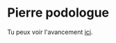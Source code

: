 # Pierre podologue

Tu peux voir l'avancement [ici](https://simonaertsbecode.github.io/Pierre-podologue/).
